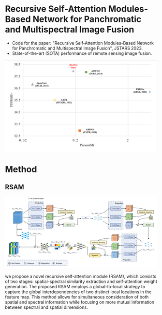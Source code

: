 # Recursive Self-Attention Modules-Based Network for Panchromatic and Multispectral Image Fusion
- Code for the paper: "Recursive Self-Attention Modules-Based Network for Panchromatic and Multispectral Image Fusion", JSTARS 2023.
- State-of-the-art (SOTA) performance of remote sensing image fusion.

![RSANet](https://github.com/JUSTM0VE0N/RSANet/blob/main/charts/Fig%201.png#pic_center)
# Method
## RSAM
![RSAM](https://github.com/JUSTM0VE0N/RSANet/blob/main/charts/Fig2.tif#pic_center)

we propose a novel recursive self-attention module (RSAM), which consists of two stages: spatial-spectral similarity extraction and self-attention weight generation. The proposed RSAM employs a global-to-local strategy to capture the global interdependencies of two distinct
local locations in the feature map. This method allows for simultaneous consideration of both spatial and spectral information while focusing on more mutual information between spectral and spatial dimensions.
